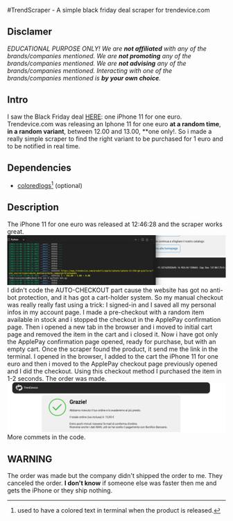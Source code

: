 #TrendScraper - A simple black friday deal scraper for trendevice.com

## Disclamer

_EDUCATIONAL PURPOSE ONLY! We are **not affiliated** with any of the brands/companies mentioned. We are **not promoting** any of the brands/companies mentioned. We are **not advising** any of the brands/companies mentioned. Interacting with one of the brands/companies mentioned is **by your own choice**._

## Intro

I saw the Black Friday deal [HERE](https://www.ispazio.net/2035377/black-weeks-trendevice-iniziano-domani-3-11-non-perdere-liphone-11-a-1e-solo-1-disponibile): one iPhone 11 for one euro. Trendevice.com was releasing an Iphone 11 for one euro **at a random time**, **in a random variant**, between 12.00 and 13.00, \*\*one only!. So i made a really simple scraper to find the right variant to be purchased for 1 euro and to be notified in real time.

## Dependencies

- [coloredlogs](https://pypi.org/project/coloredlogs/)[^1] (optional)

## Description

The iPhone 11 for one euro was released at 12:46:28 and the scraper works great.
![Notification](/screen2.png)
I didn't code the AUTO-CHECKOUT part cause the website has got no anti-bot protection, and it has got a cart-holder system. So my manual checkout was really really fast using a trick: I signed-in and I saved all my personal infos in my account page. I made a pre-checkout with a random item available in stock and i stopped the checkout in the ApplePay confirmation page. Then i opened a new tab in the browser and i moved to initial cart page and removed the item in the cart and i closed it. Now i have got only the ApplePay confirmation page opened, ready for purchase, but with an empty cart.
Once the scraper found the product, it send me the link in the terminal. I opened in the browser, I added to the cart the iPhone 11 for one euro and then i moved to the ApplePay checkout page previously opened and I did the checkout. Using this checkout method I purchased the item in 1-2 seconds.
The order was made.
![Order](/screen1.png)
More commets in the code.

## WARNING

The order was made but the company didn't shipped the order to me. They canceled the order. **I don't know** if someone else was faster then me and gets the iPhone or they ship nothing.

[^1]: used to have a colored text in terminal when the product is released.
